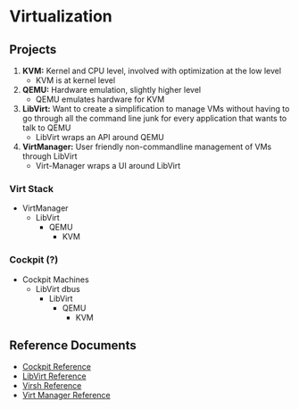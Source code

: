 # Virtualization

## Projects
1. **KVM:** Kernel and CPU level, involved with optimization at the low level
    * KVM is at kernel level  
2. **QEMU:** Hardware emulation, slightly higher level
    * QEMU emulates hardware for KVM  
3. **LibVirt:** Want to create a simplification to manage VMs without having to go through all the command line junk for every application that wants to talk to QEMU
    * LibVirt wraps an API around QEMU  
4. **VirtManager:** User friendly non-commandline management of VMs through LibVirt
    * Virt-Manager wraps a UI around LibVirt  

### Virt Stack
* VirtManager
	* LibVirt
		* QEMU
			* KVM

### Cockpit (?)
* Cockpit Machines
	* LibVirt dbus
		* LibVirt
			* QEMU
				* KVM


## Reference Documents
* [Cockpit Reference](reference_virt_cockpit.md)
* [LibVirt Reference](reference_virt_libvirt.md)
* [Virsh Reference](reference_virt_virsh.md)
* [Virt Manager Reference](reference_virt_virtmanager.md)
